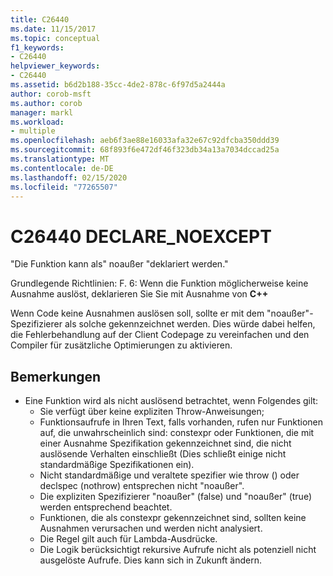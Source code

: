 ```yaml
---
title: C26440
ms.date: 11/15/2017
ms.topic: conceptual
f1_keywords:
- C26440
helpviewer_keywords:
- C26440
ms.assetid: b6d2b188-35cc-4de2-878c-6f97d5a2444a
author: corob-msft
ms.author: corob
manager: markl
ms.workload:
- multiple
ms.openlocfilehash: aeb6f3ae88e16033afa32e67c92dfcba350ddd39
ms.sourcegitcommit: 68f893f6e472df46f323db34a13a7034dccad25a
ms.translationtype: MT
ms.contentlocale: de-DE
ms.lasthandoff: 02/15/2020
ms.locfileid: "77265507"
---
```

# <a name="c26440-declare_noexcept"></a>C26440 DECLARE_NOEXCEPT
"Die Funktion kann als" noaußer "deklariert werden."

Grundlegende Richtlinien: F. 6: Wenn die Funktion möglicherweise keine Ausnahme auslöst, deklarieren Sie Sie mit Ausnahme von **C++**

Wenn Code keine Ausnahmen auslösen soll, sollte er mit dem "noaußer"-Spezifizierer als solche gekennzeichnet werden. Dies würde dabei helfen, die Fehlerbehandlung auf der Client Codepage zu vereinfachen und den Compiler für zusätzliche Optimierungen zu aktivieren.

## <a name="remarks"></a>Bemerkungen
- Eine Funktion wird als nicht auslösend betrachtet, wenn Folgendes gilt:
  - Sie verfügt über keine expliziten Throw-Anweisungen;
  - Funktionsaufrufe in Ihren Text, falls vorhanden, rufen nur Funktionen auf, die unwahrscheinlich sind: constexpr oder Funktionen, die mit einer Ausnahme Spezifikation gekennzeichnet sind, die nicht auslösende Verhalten einschließt (Dies schließt einige nicht standardmäßige Spezifikationen ein).
  - Nicht standardmäßige und veraltete spezifier wie throw () oder declspec (nothrow) entsprechen nicht "noaußer".
  - Die expliziten Spezifizierer "noaußer" (false) und "noaußer" (true) werden entsprechend beachtet.
  - Funktionen, die als constexpr gekennzeichnet sind, sollten keine Ausnahmen verursachen und werden nicht analysiert.
  - Die Regel gilt auch für Lambda-Ausdrücke.
  - Die Logik berücksichtigt rekursive Aufrufe nicht als potenziell nicht ausgelöste Aufrufe. Dies kann sich in Zukunft ändern.
